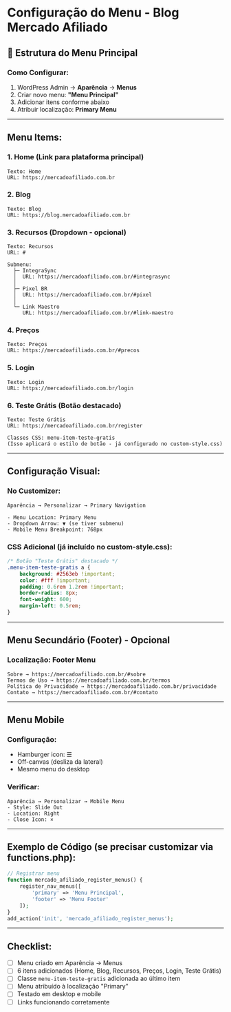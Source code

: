 # Configuração do Menu - Blog Mercado Afiliado

## 📍 Estrutura do Menu Principal

### Como Configurar:
1. WordPress Admin → **Aparência** → **Menus**
2. Criar novo menu: **"Menu Principal"**
3. Adicionar itens conforme abaixo
4. Atribuir localização: **Primary Menu**

---

## Menu Items:

### 1. Home (Link para plataforma principal)
```
Texto: Home
URL: https://mercadoafiliado.com.br
```

### 2. Blog
```
Texto: Blog
URL: https://blog.mercadoafiliado.com.br
```

### 3. Recursos (Dropdown - opcional)
```
Texto: Recursos
URL: #

Submenu:
  ├─ IntegraSync
  │  URL: https://mercadoafiliado.com.br/#integrasync
  │
  ├─ Pixel BR
  │  URL: https://mercadoafiliado.com.br/#pixel
  │
  └─ Link Maestro
     URL: https://mercadoafiliado.com.br/#link-maestro
```

### 4. Preços
```
Texto: Preços
URL: https://mercadoafiliado.com.br/#precos
```

### 5. Login
```
Texto: Login
URL: https://mercadoafiliado.com.br/login
```

### 6. Teste Grátis (Botão destacado)
```
Texto: Teste Grátis
URL: https://mercadoafiliado.com.br/register

Classes CSS: menu-item-teste-gratis
(Isso aplicará o estilo de botão - já configurado no custom-style.css)
```

---

## Configuração Visual:

### No Customizer:
```
Aparência → Personalizar → Primary Navigation

- Menu Location: Primary Menu
- Dropdown Arrow: ▼ (se tiver submenu)
- Mobile Menu Breakpoint: 768px
```

### CSS Adicional (já incluído no custom-style.css):
```css
/* Botão "Teste Grátis" destacado */
.menu-item-teste-gratis a {
    background: #2563eb !important;
    color: #fff !important;
    padding: 0.6rem 1.2rem !important;
    border-radius: 8px;
    font-weight: 600;
    margin-left: 0.5rem;
}
```

---

## Menu Secundário (Footer) - Opcional

### Localização: Footer Menu

```
Sobre → https://mercadoafiliado.com.br/#sobre
Termos de Uso → https://mercadoafiliado.com.br/termos
Política de Privacidade → https://mercadoafiliado.com.br/privacidade
Contato → https://mercadoafiliado.com.br/#contato
```

---

## Menu Mobile

### Configuração:
- Hamburger icon: ☰
- Off-canvas (desliza da lateral)
- Mesmo menu do desktop

### Verificar:
```
Aparência → Personalizar → Mobile Menu
- Style: Slide Out
- Location: Right
- Close Icon: ×
```

---

## Exemplo de Código (se precisar customizar via functions.php):

```php
// Registrar menu
function mercado_afiliado_register_menus() {
    register_nav_menus([
        'primary' => 'Menu Principal',
        'footer' => 'Menu Footer'
    ]);
}
add_action('init', 'mercado_afiliado_register_menus');
```

---

## Checklist:

- [ ] Menu criado em Aparência → Menus
- [ ] 6 itens adicionados (Home, Blog, Recursos, Preços, Login, Teste Grátis)
- [ ] Classe `menu-item-teste-gratis` adicionada ao último item
- [ ] Menu atribuído à localização "Primary"
- [ ] Testado em desktop e mobile
- [ ] Links funcionando corretamente
